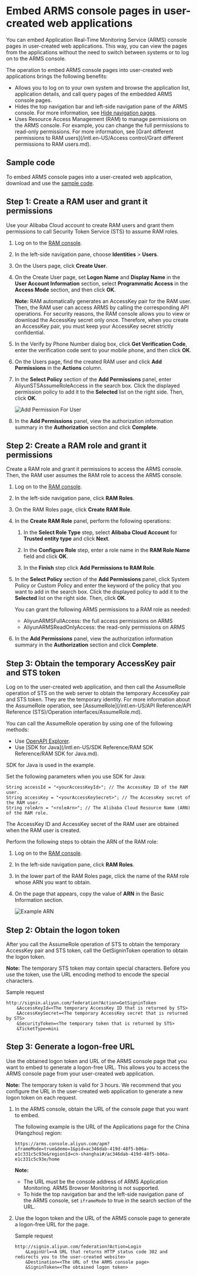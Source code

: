 # Embed ARMS console pages in user-created web applications

You can embed Application Real-Time Monitoring Service \(ARMS\) console pages in user-created web applications. This way, you can view the pages from the applications without the need to switch between systems or to log on to the ARMS console.

The operation to embed ARMS console pages into user-created web applications brings the following benefits:

-   Allows you to log on to your own system and browse the application list, application details, and call query pages of the embedded ARMS console pages.
-   Hides the top navigation bar and left-side navigation pane of the ARMS console. For more information, see [Hide navigation pages](#step_ejt_0s8_cjt).
-   Uses Resource Access Management \(RAM\) to manage permissions on the ARMS console. For example, you can change the full permissions to read-only permissions. For more information, see [Grant different permissions to RAM users](/intl.en-US/Access control/Grant different permissions to RAM users.md).

## Sample code

To embed ARMS console pages into a user-created web application, download and use the [sample code](https://aliware-images.oss-cn-hangzhou.aliyuncs.com/demo/ARMS/Demo/embedPage.zip).

## Step 1: Create a RAM user and grant it permissions

Use your Alibaba Cloud account to create RAM users and grant them permissions to call Security Token Service \(STS\) to assume RAM roles.

1.  Log on to the [RAM console](http://ram.console.aliyun.com).

2.  In the left-side navigation pane, choose **Identities** \> **Users**.

3.  On the Users page, click **Create User**.

4.  On the Create User page, set **Logon Name** and **Display Name** in the **User Account Information** section, select **Programmatic Access** in the **Access Mode** section, and then click **OK**.

    **Note:** RAM automatically generates an AccessKey pair for the RAM user. Then, the RAM user can access ARMS by calling the corresponding API operations. For security reasons, the RAM console allows you to view or download the AccessKey secret only once. Therefore, when you create an AccessKey pair, you must keep your AccessKey secret strictly confidential.

5.  In the Verify by Phone Number dialog box, click **Get Verification Code**, enter the verification code sent to your mobile phone, and then click **OK**.

6.  On the Users page, find the created RAM user and click **Add Permissions** in the **Actions** column.

7.  In the **Select Policy** section of the **Add Permissions** panel, enter AliyunSTSAssumeRoleAccess in the search box. Click the displayed permission policy to add it to the **Selected** list on the right side. Then, click **OK**.

    ![Add Permission For User](https://static-aliyun-doc.oss-accelerate.aliyuncs.com/assets/img/en-US/1744978061/p54441.png)

8.  In the **Add Permissions** panel, view the authorization information summary in the **Authorization** section and click **Complete**.


## Step 2: Create a RAM role and grant it permissions

Create a RAM role and grant it permissions to access the ARMS console. Then, the RAM user assumes the RAM role to access the ARMS console.

1.  Log on to the [RAM console](http://ram.console.aliyun.com).

2.  In the left-side navigation pane, click **RAM Roles**.

3.  On the RAM Roles page, click **Create RAM Role**.

4.  In the **Create RAM Role** panel, perform the following operations:

    1.  In the **Select Role Type** step, select **Alibaba Cloud Account** for **Trusted entity type** and click **Next**.

    2.  In the **Configure Role** step, enter a role name in the **RAM Role Name** field and click **OK**.

    3.  In the **Finish** step click **Add Permissions to RAM Role**.

5.  In the **Select Policy** section of the **Add Permissions** panel, click System Policy or Custom Policy and enter the keyword of the policy that you want to add in the search box. Click the displayed policy to add it to the **Selected** list on the right side. Then, click **OK**.

    You can grant the following ARMS permissions to a RAM role as needed:

    -   AliyunARMSFullAccess: the full access permissions on ARMS
    -   AliyunARMSReadOnlyAccess: the read-only permissions on ARMS
6.  In the **Add Permissions** panel, view the authorization information summary in the **Authorization** section and click **Complete**.


## Step 3: Obtain the temporary AccessKey pair and STS token

Log on to the user-created web application, and then call the AssumeRole operation of STS on the web server to obtain the temporary AccessKey pair and STS token. They are the temporary identity. For more information about the AssumeRole operation, see [AssumeRole](/intl.en-US/API Reference/API Reference (STS)/Operation interfaces/AssumeRole.md).

You can call the AssumeRole operation by using one of the following methods:

-   Use [OpenAPI Explorer](https://api.aliyun.com/#/?product=Sts&api=AssumeRole).
-   Use [SDK for Java](/intl.en-US/SDK Reference/RAM SDK Reference/RAM SDK for Java.md).

SDK for Java is used in the example.

Set the following parameters when you use SDK for Java:

```
String accessId = "<yourAccessKeyId>"; // The AccessKey ID of the RAM user.
String accessKey = "<yourAccessKeySecret>"; // The AccessKey secret of the RAM user.
String roleArn = "<roleArn>"; // The Alibaba Cloud Resource Name (ARN) of the RAM role.
```

The AccessKey ID and AccessKey secret of the RAM user are obtained when the RAM user is created.

Perform the following steps to obtain the ARN of the RAM role:

1.  Log on to the [RAM console](http://ram.console.aliyun.com).

2.  In the left-side navigation pane, click **RAM Roles**.

3.  In the lower part of the RAM Roles page, click the name of the RAM role whose ARN you want to obtain.

4.  On the page that appears, copy the value of **ARN** in the Basic Information section.

    ![Example ARN](https://static-aliyun-doc.oss-accelerate.aliyuncs.com/assets/img/en-US/1744978061/p54443.png)


## Step 2: Obtain the logon token

After you call the AssumeRole operation of STS to obtain the temporary AccessKey pair and STS token, call the GetSigninToken operation to obtain the logon token.

**Note:** The temporary STS token may contain special characters. Before you use the token, use the URL encoding method to encode the special characters.

Sample request

```
http://signin.aliyun.com/federation?Action=GetSigninToken
    &AccessKeyId=<The temporary AccessKey ID that is returned by STS>
    &AccessKeySecret=<The temporary AccessKey secret that is returned by STS>
    &SecurityToken=<The temporary token that is returned by STS>
    &TicketType=mini
```

## Step 3: Generate a logon-free URL

Use the obtained logon token and URL of the ARMS console page that you want to embed to generate a logon-free URL. This allows you to access the ARMS console page from your user-created web application.

**Note:** The temporary token is valid for 3 hours. We recommend that you configure the URL in the user-created web application to generate a new logon token on each request.

1.  In the ARMS console, obtain the URL of the console page that you want to embed.

    The following example is the URL of the Applications page for the China \(Hangzhou\) region:

    ```
    https://arms.console.aliyun.com/apm?iframeMode=true&demo=1&pid=ac346dab-419d-48f5-b06a-e1c331c5c93e&regionId=cn-shanghai#/ac346dab-419d-48f5-b06a-e1c331c5c93e/home
    ```

    **Note:**

    -   The URL must be the console address of ARMS Application Monitoring. ARMS Browser Monitoring is not supported.
    -   To hide the top navigation bar and the left-side navigation pane of the ARMS console, set `iframeMode` to true in the search section of the URL.
2.  Use the logon token and the URL of the ARMS console page to generate a logon-free URL for the page.

    Sample request

    ```
    http://signin.aliyun.com/federation?Action=Login
        &LoginUrl=<A URL that returns HTTP status code 302 and redirects you to the user-created website>
        &Destination=<The URL of the ARMS console page>
        &SigninToken=<The obtained logon token>
    ```


